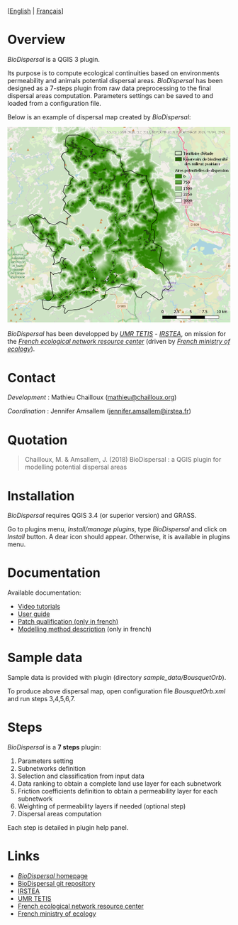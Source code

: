 
[[English](https://github.com/MathieuChailloux/BioDispersal/blob/master/docs/drafts/README.md) | [Français](https://github.com/MathieuChailloux/BioDispersal/blob/master/docs/drafts/README_fr.md)]

# Overview

*BioDispersal* is a QGIS 3 plugin.

Its purpose is to compute ecological continuities based on environments permeability 
and animals potential dispersal areas.
*BioDispersal* has been designed as a 7-steps plugin from raw data preprocessing to 
the final dispersal areas computation.
Parameters settings can be saved to and loaded from a configuration file.

Below is an example of dispersal map created by *BioDispersal*:

![dispEx](/docs/pictures/BioDispersalExamplePicture.png)

*BioDispersal* has been developped by [*UMR TETIS*](https://www.umr-tetis.fr) - [*IRSTEA*](http://www.irstea.fr), 
on mission for the [*French ecological network resource center*](http://www.trameverteetbleue.fr/) 
(driven by [*French ministry of ecology*](https://www.ecologique-solidaire.gouv.fr/)).

# Contact

*Development* : Mathieu Chailloux (mathieu@chailloux.org)

*Coordination* : Jennifer Amsallem (jennifer.amsallem@irstea.fr)

# Quotation

> Chailloux, M. & Amsallem, J. (2018) BioDispersal : a QGIS plugin for modelling potential dispersal areas

# Installation

*BioDispersal* requires QGIS 3.4 (or superior version) and GRASS.

Go to plugins menu, *Install/manage plugins*, type *BioDispersal* and click on *Install* button. A dear icon should appear. Otherwise, it is available in plugins menu.

# Documentation

Available documentation:
 - [Video tutorials](https://www.youtube.com/playlist?list=PL0Wd1JAi6QuHdwALwwJqj5TcfNYvjRbcs)
 - [User guide](https://github.com/MathieuChailloux/BioDispersal/blob/master/docs/en/BioDispersalUserGuide_v1.1.pdf)
 - [Patch qualification (only in french)](https://github.com/MathieuChailloux/BioDispersal/blob/master/docs/fr/QualifPatch.pdf)
 - [Modelling method description](https://www.umr-tetis.fr/jdownloads/plateformes/MethodePermeabiliteMilieux.pdf) (only in french)

# Sample data

Sample data is provided with plugin (directory *sample_data/BousquetOrb*).

To produce above dispersal map, open configuration file *BousquetOrb.xml* 
and run steps 3,4,5,6,7.
 
# Steps

*BioDispersal* is a **7 steps** plugin:
 1. Parameters setting
 2. Subnetworks definition
 3. Selection and classification from input data
 4. Data ranking to obtain a complete land use layer for each subnetwork
 5. Friction coefficients definition to obtain a permeability layer for each subnetwork
 6. Weighting of permeability layers if needed (optional step)
 7. Dispersal areas computation
    
Each step is detailed in plugin help panel.
    
# Links
 - [*BioDispersal* homepage](https://www.umr-tetis.fr/index.php/fr/production/donnees-et-plateformes/plateformes/415-biodispersal)
 - [BioDispersal git repository](https://github.com/MathieuChailloux/BioDispersal)
 - [IRSTEA](http://www.irstea.fr)
 - [UMR TETIS](https://www.umr-tetis.fr)
 - [French ecological network resource center](http://www.trameverteetbleue.fr/)
 - [French ministry of ecology](https://www.ecologique-solidaire.gouv.fr/)

